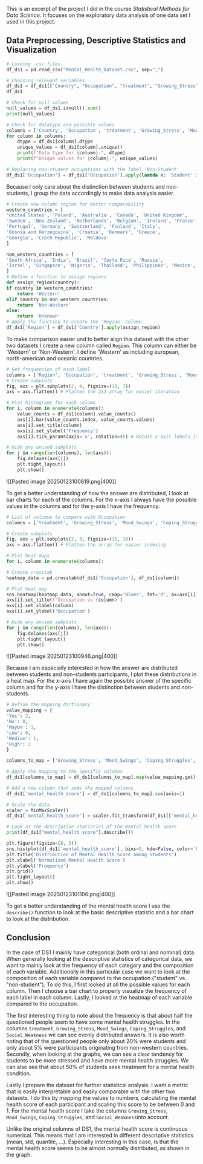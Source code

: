 This is an excerpt of the project I did in the course *Statistical Methods for Data Science*. It focuses on the exploratory data analysis of one data set I used in this project.
## Data Preprocessing, Descriptive Statistics and Visualization

```python
# Loading .csv files
df_ds1 = pd.read_csv("Mental_Health_Dataset.csv", sep=",")

# Choosing relevant variables
df_ds1 = df_ds1[["Country", "Occupation", "treatment", "Growing_Stress", "Mood_Swings", "Coping_Struggles", "Social_Weakness"]]
df_ds1
```

```python
# Check for null values
null_values = df_ds1.isnull().sum()
print(null_values)
```

```python
# Check for datatype and possible values
columns = ['Country', 'Occupation', 'treatment', 'Growing_Stress', 'Mood_Swings', 'Coping_Struggles', 'Social_Weakness']
for column in columns:
	dtype = df_ds1[column].dtype
	unique_values = df_ds1[column].unique()
	print(f"Data type for {column}:", dtype)
	print(f"Unique values for {column}:", unique_values)
```

```python
# Replacing non-student occupations with the label 'Non-Student'
df_ds1['Occupation'] = df_ds1['Occupation'].apply(lambda x: 'Student' if x == 'Student' else 'Non-Student')
```

Because I only care about the distinction between students and non-students, I group the data accordingly to make data analysis easier.

```python
# Create new column region for better comparability
western_countries = [
'United States', 'Poland', 'Australia', 'Canada', 'United Kingdom',
'Sweden', 'New Zealand', 'Netherlands', 'Belgium', 'Ireland', 'France',
'Portugal', 'Germany', 'Switzerland', 'Finland', 'Italy',
'Bosnia and Herzegovina', 'Croatia', 'Denmark', 'Greece',
'Georgia', 'Czech Republic', 'Moldova'
]

non_western_countries = [
'South Africa', 'India', 'Brazil', 'Costa Rica', 'Russia',
'Israel', 'Singapore', 'Nigeria', 'Thailand', 'Philippines', 'Mexico', 'Colombia'
]
# Define a function to assign regions
def assign_region(country):
if country in western_countries:
	return 'Western'
elif country in non_western_countries:
	return 'Non-Western'
else:
	return 'Unknown'
# Apply the function to create the 'Region' column
df_ds1['Region'] = df_ds1['Country'].apply(assign_region)
```

To make comparison easier und to better align this dataset with the other two datasets I create a new column called `Region`. This column can either be 'Western' or 'Non-Western'. I define 'Western' as including european, north-american and oceanic countries.

```python
# Get frequencies of each label
columns = ['Region', 'Occupation', 'treatment', 'Growing_Stress', 'Mood_Swings', 'Coping_Struggles', 'Social_Weakness']
# Create subplots
fig, axs = plt.subplots(2, 4, figsize=(10, 7))
axs = axs.flatten() # Flatten the 2x3 array for easier iteration

# Plot histograms for each column
for i, column in enumerate(columns):
	value_counts = df_ds1[column].value_counts()
	axs[i].bar(value_counts.index, value_counts.values)
	axs[i].set_title(column)
	axs[i].set_ylabel('Frequency')
	axs[i].tick_params(axis='x', rotation=45) # Rotate x-axis labels if needed

# Hide any unused subplots
for j in range(len(columns), len(axs)):
	fig.delaxes(axs[j])
	plt.tight_layout()
	plt.show()
```

![[Pasted image 20250123100819.png|400]]

To get a better understanding of how the answer are distributed, I look at bar charts for each of the columns. For the x-axis I always have the possible values in the columns and for the y-axis I have the frequency.

```python
# List of columns to compare with Occupation
columns = ['treatment', 'Growing_Stress', 'Mood_Swings', 'Coping_Struggles', 'Social_Weakness']

# Create subplots
fig, axs = plt.subplots(2, 3, figsize=(15, 10))
axs = axs.flatten() # Flatten the array for easier indexing

# Plot heat maps
for i, column in enumerate(columns):

# Create crosstab
heatmap_data = pd.crosstab(df_ds1['Occupation'], df_ds1[column])

# Plot heat map
sns.heatmap(heatmap_data, annot=True, cmap='Blues', fmt='d', ax=axs[i])
axs[i].set_title(f'Occupation vs {column}')
axs[i].set_xlabel(column)
axs[i].set_ylabel('Occupation')

# Hide any unused subplots
for j in range(len(columns), len(axs)):
	fig.delaxes(axs[j])
	plt.tight_layout()
	plt.show()
```

  ![[Pasted image 20250123100946.png|400]]

Because I am especially interested in how the answer are distributed between students and non-students participants, I plot these distributions in a heat map. For the x-axis I have again the possible answer of the specific column and for the y-axis I have the distinction between students and non-students.

```python
# Define the mapping dictionary
value_mapping = {
'Yes': 2,
'No': 0,
'Maybe': 1,
'Low': 0,
'Medium': 1,
'High': 2
}

columns_to_map = ['Growing_Stress', 'Mood_Swings', 'Coping_Struggles', 'Social_Weakness']

# Apply the mapping to the specific columns
df_ds1[columns_to_map] = df_ds1[columns_to_map].map(value_mapping.get)

# Add a new column that sums the mapped columns
df_ds1['mental_health_score'] = df_ds1[columns_to_map].sum(axis=1)

# Scale the data
scaler = MinMaxScaler()
df_ds1['mental_health_score'] = scaler.fit_transform(df_ds1[['mental_health_score']])
```

```python
# Look at the descriptive statistics of the mental health score
print(df_ds1["mental_health_score"].describe())
```

```python
plt.figure(figsize=(8, 5))
sns.histplot(df_ds1['mental_health_score'], bins=5, kde=False, color='blue', edgecolor='black', alpha=0.7)
plt.title('Distribution of Mental Health Score among Students')
plt.xlabel('Normalized Mental Health Score')
plt.ylabel('Frequency')
plt.grid()
plt.tight_layout()
plt.show()
```

![[Pasted image 20250123101106.png|400]]

To get a better understanding of the mental health score I use the `describe()` function to look at the basic descriptive statistic and a bar chart to look at the distribution.
## Conclusion
In the case of DS1 I mainly have categorical (both ordinal and nominal) data. When generally looking at the descriptive statistics of categorical data, we want to mainly look at the frequency of each category and the composition of each variable. Additionally in this particular case we want to look at the composition of each variable compared to the occupation ("student" vs. "non-student").
To do this, I first looked at all the possible values for each column. Then I choose a bar chart to properly visualize the frequency of each label in each column. Lastly, I looked at the heatmap of each variable compared to the occupation.

The first interesting thing to note about the frequency is that about half the questioned people seem to have some mental health struggles. In the columns `treatment`, `Growing_Stress`, `Mood_Swings`, `Coping_Struggles`, and `Social_Weakness` we can see evenly distributed answers. It is also worth noting that of the questioned people only about 20% were students and only about 5% were participants originating from non-western countries.
Secondly, when looking at the graphs, we can see a clear tendency for students to be more stressed and have more mental health struggles. We can also see that about 50% of students seek treatment for a mental health condition.

Lastly I prepare the dataset for further statistical analysis. I want a metric that is easily interpretable and easily comparable with the other two datasets. I do this by mapping the values to numbers, calculating the mental health score of each participant and scaling this score to be between 0 and 1. For the mental health score I take the columns `Growing_Stress`, `Mood_Swings`, `Coping_Struggles`, and `Social_Weakness`into account.

Unlike the original columns of DS1, the mental health score is continuous numerical. This means that I am interested in different descriptive statistics (mean, std, quantile, ...). Especially interesting in this case, is that the mental health score seems to be almost normally distributed, as shown in the graph.
